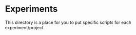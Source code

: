 # Experiments

This directory is a place for you to put specific scripts for each experiment/project.


